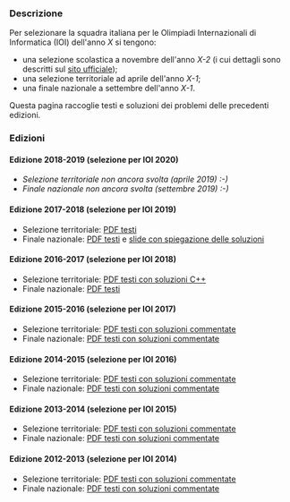 ### Descrizione

Per selezionare la squadra italiana per le Olimpiadi Internazionali di Informatica (IOI) dell'anno _X_ si tengono:

- una selezione scolastica a novembre dell'anno _X-2_ (i cui dettagli sono descritti sul [sito ufficiale](https://www.olimpiadi-informatica.it/));
- una selezione territoriale ad aprile dell'anno _X-1_;
- una finale nazionale a settembre dell'anno _X-1_.

Questa pagina raccoglie testi e soluzioni dei problemi delle precedenti edizioni.

### Edizioni

#### Edizione 2018-2019 (selezione per IOI 2020)

- *Selezione territoriale non ancora svolta (aprile 2019) :-)*
- *Finale nazionale non ancora svolta (settembre 2019) :-)*

#### Edizione 2017-2018 (selezione per IOI 2019)

- Selezione territoriale: [PDF testi](/resources/2018_Territoriali.pdf)
- Finale nazionale: [PDF testi](/resources/2018_Nazionali_testi.pdf) e [slide con spiegazione delle soluzioni](/resources/2018_Nazionali_soluzioni_slide.pdf)

#### Edizione 2016-2017 (selezione per IOI 2018)

- Selezione territoriale: [PDF testi con soluzioni C++](/resources/2017_Territoriali.pdf)
- Finale nazionale: [PDF testi](/resources/2017_Nazionali.pdf)

#### Edizione 2015-2016 (selezione per IOI 2017)

- Selezione territoriale: [PDF testi con soluzioni commentate](/resources/2016_Territoriali.pdf)
- Finale nazionale: [PDF testi con soluzioni commentate](/resources/2016_Nazionali.pdf)

#### Edizione 2014-2015 (selezione per IOI 2016)

- Selezione territoriale: [PDF testi con soluzioni commentate](/resources/2015_Territoriali.pdf)
- Finale nazionale: [PDF testi con soluzioni commentate](/resources/2015_Nazionali.pdf)

#### Edizione 2013-2014 (selezione per IOI 2015)

- Selezione territoriale: [PDF testi con soluzioni commentate](/resources/2014_Territoriali.pdf)
- Finale nazionale: [PDF testi con soluzioni commentate](/resources/2014_Nazionali.pdf)

#### Edizione 2012-2013 (selezione per IOI 2014)

- Selezione territoriale: [PDF testi con soluzioni commentate](/resources/2013_Territoriali.pdf)
- Finale nazionale: [PDF testi con soluzioni commentate](/resources/2013_Nazionali.pdf)


